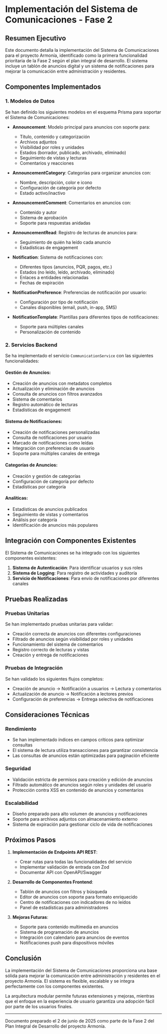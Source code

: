 # Implementación del Sistema de Comunicaciones - Fase 2

## Resumen Ejecutivo

Este documento detalla la implementación del Sistema de Comunicaciones para el proyecto Armonía, identificado como la primera funcionalidad prioritaria de la Fase 2 según el plan integral de desarrollo. El sistema incluye un tablón de anuncios digital y un sistema de notificaciones para mejorar la comunicación entre administración y residentes.

## Componentes Implementados

### 1. Modelos de Datos

Se han definido los siguientes modelos en el esquema Prisma para soportar el Sistema de Comunicaciones:

- **Announcement**: Modelo principal para anuncios con soporte para:
  - Título, contenido y categorización
  - Archivos adjuntos
  - Visibilidad por roles y unidades
  - Estados (borrador, publicado, archivado, eliminado)
  - Seguimiento de vistas y lecturas
  - Comentarios y reacciones

- **AnnouncementCategory**: Categorías para organizar anuncios con:
  - Nombre, descripción, color e icono
  - Configuración de categoría por defecto
  - Estado activo/inactivo

- **AnnouncementComment**: Comentarios en anuncios con:
  - Contenido y autor
  - Sistema de aprobación
  - Soporte para respuestas anidadas

- **AnnouncementRead**: Registro de lecturas de anuncios para:
  - Seguimiento de quién ha leído cada anuncio
  - Estadísticas de engagement

- **Notification**: Sistema de notificaciones con:
  - Diferentes tipos (anuncios, PQR, pagos, etc.)
  - Estados (no leído, leído, archivado, eliminado)
  - Enlaces a entidades relacionadas
  - Fechas de expiración

- **NotificationPreference**: Preferencias de notificación por usuario:
  - Configuración por tipo de notificación
  - Canales disponibles (email, push, in-app, SMS)

- **NotificationTemplate**: Plantillas para diferentes tipos de notificaciones:
  - Soporte para múltiples canales
  - Personalización de contenido

### 2. Servicios Backend

Se ha implementado el servicio `CommunicationService` con las siguientes funcionalidades:

#### Gestión de Anuncios:
- Creación de anuncios con metadatos completos
- Actualización y eliminación de anuncios
- Consulta de anuncios con filtros avanzados
- Sistema de comentarios
- Registro automático de lecturas
- Estadísticas de engagement

#### Sistema de Notificaciones:
- Creación de notificaciones personalizadas
- Consulta de notificaciones por usuario
- Marcado de notificaciones como leídas
- Integración con preferencias de usuario
- Soporte para múltiples canales de entrega

#### Categorías de Anuncios:
- Creación y gestión de categorías
- Configuración de categoría por defecto
- Estadísticas por categoría

#### Analíticas:
- Estadísticas de anuncios publicados
- Seguimiento de vistas y comentarios
- Análisis por categoría
- Identificación de anuncios más populares

## Integración con Componentes Existentes

El Sistema de Comunicaciones se ha integrado con los siguientes componentes existentes:

1. **Sistema de Autenticación**: Para identificar usuarios y sus roles
2. **Sistema de Logging**: Para registro de actividades y auditoría
3. **Servicio de Notificaciones**: Para envío de notificaciones por diferentes canales

## Pruebas Realizadas

### Pruebas Unitarias

Se han implementado pruebas unitarias para validar:

- Creación correcta de anuncios con diferentes configuraciones
- Filtrado de anuncios según visibilidad por roles y unidades
- Funcionamiento del sistema de comentarios
- Registro correcto de lecturas y vistas
- Creación y entrega de notificaciones

### Pruebas de Integración

Se han validado los siguientes flujos completos:

- Creación de anuncio → Notificación a usuarios → Lectura y comentarios
- Actualización de anuncio → Notificación a lectores previos
- Configuración de preferencias → Entrega selectiva de notificaciones

## Consideraciones Técnicas

### Rendimiento

- Se han implementado índices en campos críticos para optimizar consultas
- El sistema de lectura utiliza transacciones para garantizar consistencia
- Las consultas de anuncios están optimizadas para paginación eficiente

### Seguridad

- Validación estricta de permisos para creación y edición de anuncios
- Filtrado automático de anuncios según roles y unidades del usuario
- Protección contra XSS en contenido de anuncios y comentarios

### Escalabilidad

- Diseño preparado para alto volumen de anuncios y notificaciones
- Soporte para archivos adjuntos con almacenamiento externo
- Sistema de expiración para gestionar ciclo de vida de notificaciones

## Próximos Pasos

1. **Implementación de Endpoints API REST**:
   - Crear rutas para todas las funcionalidades del servicio
   - Implementar validación de entrada con Zod
   - Documentar API con OpenAPI/Swagger

2. **Desarrollo de Componentes Frontend**:
   - Tablón de anuncios con filtros y búsqueda
   - Editor de anuncios con soporte para formato enriquecido
   - Centro de notificaciones con indicadores de no leídos
   - Panel de estadísticas para administradores

3. **Mejoras Futuras**:
   - Soporte para contenido multimedia en anuncios
   - Sistema de programación de anuncios
   - Integración con calendario para anuncios de eventos
   - Notificaciones push para dispositivos móviles

## Conclusión

La implementación del Sistema de Comunicaciones proporciona una base sólida para mejorar la comunicación entre administración y residentes en el proyecto Armonía. El sistema es flexible, escalable y se integra perfectamente con los componentes existentes.

La arquitectura modular permite futuras extensiones y mejoras, mientras que el enfoque en la experiencia de usuario garantiza una adopción fácil por parte de los usuarios finales.

---

Documento preparado el 2 de junio de 2025 como parte de la Fase 2 del Plan Integral de Desarrollo del proyecto Armonía.
